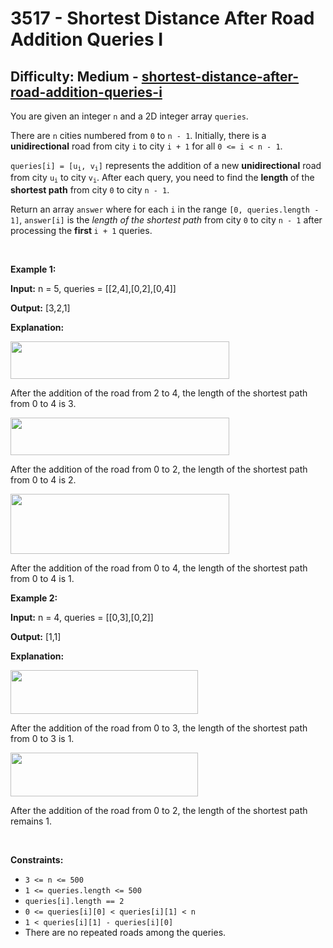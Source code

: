 <h1>3517 - Shortest Distance After Road Addition Queries I</h1><h2>Difficulty: Medium - <a href="https://leetcode.com/problems/shortest-distance-after-road-addition-queries-i/">shortest-distance-after-road-addition-queries-i</a></h2><p>You are given an integer <code>n</code> and a 2D integer array <code>queries</code>.</p>

<p>There are <code>n</code> cities numbered from <code>0</code> to <code>n - 1</code>. Initially, there is a <strong>unidirectional</strong> road from city <code>i</code> to city <code>i + 1</code> for all <code>0 &lt;= i &lt; n - 1</code>.</p>

<p><code>queries[i] = [u<sub>i</sub>, v<sub>i</sub>]</code> represents the addition of a new <strong>unidirectional</strong> road from city <code>u<sub>i</sub></code> to city <code>v<sub>i</sub></code>. After each query, you need to find the <strong>length</strong> of the <strong>shortest path</strong> from city <code>0</code> to city <code>n - 1</code>.</p>

<p>Return an array <code>answer</code> where for each <code>i</code> in the range <code>[0, queries.length - 1]</code>, <code>answer[i]</code> is the <em>length of the shortest path</em> from city <code>0</code> to city <code>n - 1</code> after processing the <strong>first </strong><code>i + 1</code> queries.</p>

<p>&nbsp;</p>
<p><strong class="example">Example 1:</strong></p>

<div class="example-block">
<p><strong>Input:</strong> <span class="example-io">n = 5, queries = [[2,4],[0,2],[0,4]]</span></p>

<p><strong>Output:</strong> <span class="example-io">[3,2,1]</span></p>

<p><strong>Explanation: </strong></p>

<p><img alt="" src="https://assets.leetcode.com/uploads/2024/06/28/image8.jpg" style="width: 350px; height: 60px;" /></p>

<p>After the addition of the road from 2 to 4, the length of the shortest path from 0 to 4 is 3.</p>

<p><img alt="" src="https://assets.leetcode.com/uploads/2024/06/28/image9.jpg" style="width: 350px; height: 60px;" /></p>

<p>After the addition of the road from 0 to 2, the length of the shortest path from 0 to 4 is 2.</p>

<p><img alt="" src="https://assets.leetcode.com/uploads/2024/06/28/image10.jpg" style="width: 350px; height: 96px;" /></p>

<p>After the addition of the road from 0 to 4, the length of the shortest path from 0 to 4 is 1.</p>
</div>

<p><strong class="example">Example 2:</strong></p>

<div class="example-block">
<p><strong>Input:</strong> <span class="example-io">n = 4, queries = [[0,3],[0,2]]</span></p>

<p><strong>Output:</strong> <span class="example-io">[1,1]</span></p>

<p><strong>Explanation:</strong></p>

<p><img alt="" src="https://assets.leetcode.com/uploads/2024/06/28/image11.jpg" style="width: 300px; height: 70px;" /></p>

<p>After the addition of the road from 0 to 3, the length of the shortest path from 0 to 3 is 1.</p>

<p><img alt="" src="https://assets.leetcode.com/uploads/2024/06/28/image12.jpg" style="width: 300px; height: 70px;" /></p>

<p>After the addition of the road from 0 to 2, the length of the shortest path remains 1.</p>
</div>

<p>&nbsp;</p>
<p><strong>Constraints:</strong></p>

<ul>
	<li><code>3 &lt;= n &lt;= 500</code></li>
	<li><code>1 &lt;= queries.length &lt;= 500</code></li>
	<li><code>queries[i].length == 2</code></li>
	<li><code>0 &lt;= queries[i][0] &lt; queries[i][1] &lt; n</code></li>
	<li><code>1 &lt; queries[i][1] - queries[i][0]</code></li>
	<li>There are no repeated roads among the queries.</li>
</ul>
